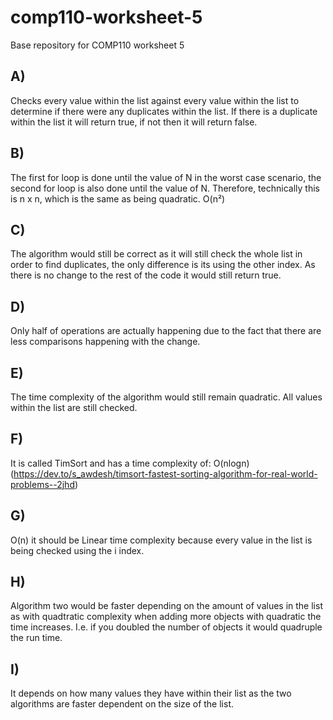 # comp110-worksheet-5
Base repository for COMP110 worksheet 5


## A)
Checks every value within the list against every value within the list to determine if there were any duplicates within the list.
If there is a duplicate within the list it will return true, if not then it will return false.

## B)
The  first for loop is done until the value of N in the worst case scenario, the second for loop is also done until the value of N. Therefore, technically this is n x n, which is the same as being quadratic. O(n²)

## C)
The algorithm would still be correct as it will still check the whole list in order to find duplicates, the only difference is its using the other index. As there is no change to the rest of the code it would still return true.

## D)
Only half of operations are actually happening due to the fact that there are less comparisons happening with the change.

## E)
The time complexity of the algorithm would still remain quadratic. All values within the list are still checked.

## F)
It is called TimSort and has a time complexity of: O(nlogn) (https://dev.to/s_awdesh/timsort-fastest-sorting-algorithm-for-real-world-problems--2jhd)

## G)
O(n) it should be Linear time complexity because every value in the list is being checked using the i index.

## H)
Algorithm two would be faster depending on the amount of values in the list as with quadtratic complexity when adding more objects with quadratic the time increases. I.e. if you doubled the number of objects it would quadruple the run time.

## I)
It depends on how many values they have within their list as the two algorithms are faster dependent on the size of the list.
